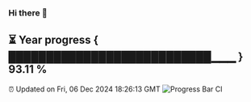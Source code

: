 ### Hi there 👋
⏳ Year progress { ███████████████████████████▁▁▁ } 93.11 %
---
⏰ Updated on Fri, 06 Dec 2024 18:26:13 GMT
![Progress Bar CI](https://github.com/liununu/liununu/workflows/Progress%20Bar%20CI/badge.svg)
